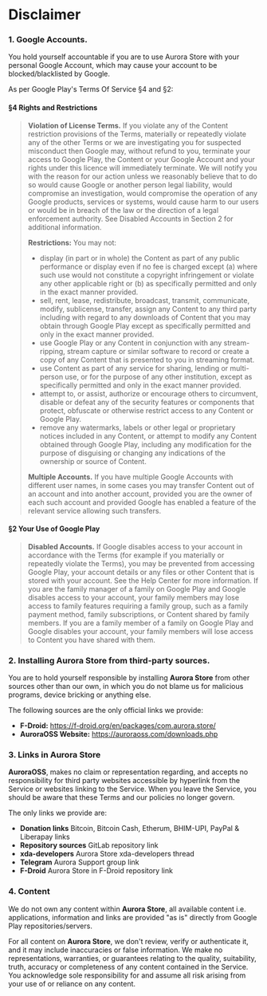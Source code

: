# Disclaimer

### 1. Google Accounts.

You hold yourself accountable if you are to use Aurora Store with your personal Google Account, which may cause your account to be blocked/blacklisted by Google.

As per Google Play's Terms Of Service §4 and §2:

#### §4 Rights and Restrictions

> **Violation of License Terms.** If you violate any of the Content restriction provisions of the Terms, materially or repeatedly violate any of the other Terms or we are investigating you for suspected misconduct then Google may, without refund to you, terminate your access to Google Play, the Content or your Google Account and your rights under this licence will immediately terminate. We will notify you with the reason for our action unless we reasonably believe that to do so would cause Google or another person legal liability, would compromise an investigation, would compromise the operation of any Google products, services or systems, would cause harm to our users or would be in breach of the law or the direction of a legal enforcement authority. See Disabled Accounts in Section 2 for additional information.
>
> **Restrictions:** You may not:
>
> - display (in part or in whole) the Content as part of any public performance or display even if no fee is charged except (a) where such use would not constitute a copyright infringement or violate any other applicable right or (b) as specifically permitted and only in the exact manner provided.
> - sell, rent, lease, redistribute, broadcast, transmit, communicate, modify, sublicense, transfer, assign any Content to any third party including with regard to any downloads of Content that you may obtain through Google Play except as specifically permitted and only in the exact manner provided.
> - use Google Play or any Content in conjunction with any stream-ripping, stream capture or similar software to record or create a copy of any Content that is presented to you in streaming format.
> - use Content as part of any service for sharing, lending or multi-person use, or for the purpose of any other institution, except as specifically permitted and only in the exact manner provided.
> - attempt to, or assist, authorize or encourage others to circumvent, disable or defeat any of the security features or components that protect, obfuscate or otherwise restrict access to any Content or Google Play.
> - remove any watermarks, labels or other legal or proprietary notices included in any Content, or attempt to modify any Content obtained through Google Play, including any modification for the purpose of disguising or changing any indications of the ownership or source of Content.
>
> **Multiple Accounts.** If you have multiple Google Accounts with different user names, in some cases you may transfer Content out of an account and into another account, provided you are the owner of each such account and provided Google has enabled a feature of the relevant service allowing such transfers.

#### §2 Your Use of Google Play

> **Disabled Accounts.** If Google disables access to your account in accordance with the Terms (for example if you materially or repeatedly violate the Terms), you may be prevented from accessing Google Play, your account details or any files or other Content that is stored with your account. See the Help Center for more information. If you are the family manager of a family on Google Play and Google disables access to your account, your family members may lose access to family features requiring a family group, such as a family payment method, family subscriptions, or Content shared by family members. If you are a family member of a family on Google Play and Google disables your account, your family members will lose access to Content you have shared with them.

### 2. Installing **Aurora Store** from third-party sources.

You are to hold yourself responsible by installing **Aurora Store** from other sources other than our own, in which you do not blame us for malicious programs, device bricking or anything else.

The following sources are the only official links we provide:

- **F-Droid:** https://f-droid.org/en/packages/com.aurora.store/
- **AuroraOSS Website:** https://auroraoss.com/downloads.php
### 3. Links in Aurora Store

**AuroraOSS**, makes no claim or representation regarding, and accepts no responsibility for third party websites accessible by hyperlink from the Service or websites linking to the Service. When you leave the Service, you should be aware that these Terms and our policies no longer govern.

The only links we provide are:

- **Donation links** Bitcoin, Bitcoin Cash, Etherum, BHIM-UPI, PayPal & Liberapay links
- **Repository sources** GitLab repository link
- **xda-developers** Aurora Store xda-developers thread
- **Telegram** Aurora Support group link
- **F-Droid** Aurora Store in F-Droid repository link

### 4. Content

We do not own any content within **Aurora Store**, all available content i.e. applications, information and links are provided "as is" directly from Google Play repositories/servers.

For all content on **Aurora Store**, we don't review, verify or authenticate it, and it may include inaccuracies or false information. We make no representations, warranties, or guarantees relating to the quality, suitability, truth, accuracy or completeness of any content contained in the Service. You acknowledge sole responsibility for and assume all risk arising from your use of or reliance on any content.
